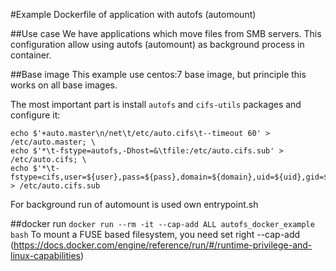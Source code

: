 #Example Dockerfile of application with autofs (automount)

##Use case
We have applications which move files from SMB servers. This configuration allow using autofs (automount) as background process in container.

##Base image
This example use centos:7 base image, but principle this works on all base images.

The most important part is install `autofs` and `cifs-utils` packages and configure it:
```
echo $'+auto.master\n/net\t/etc/auto.cifs\t--timeout 60' > /etc/auto.master; \
echo $'*\t-fstype=autofs,-Dhost=&\tfile:/etc/auto.cifs.sub' > /etc/auto.cifs; \
echo $'*\t-fstype=cifs,user=${user},pass=${pass},domain=${domain},uid=${uid},gid=${gid}\t://${host}/&' > /etc/auto.cifs.sub
```

For background run of automount is used own entrypoint.sh

##docker run
`docker run --rm -it --cap-add ALL autofs_docker_example bash`
To mount a FUSE based filesystem, you need set right --cap-add (https://docs.docker.com/engine/reference/run/#/runtime-privilege-and-linux-capabilities)
